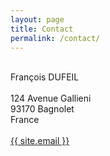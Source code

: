 ```yaml
---
layout: page
title: Contact
permalink: /contact/
---
```


<p style="text-align:justify">
<br> Fran&ccedil;ois DUFEIL
<br> 
<br> 124 Avenue Gallieni 
<br> 93170 Bagnolet 
<br> France
<br> 
<br> <a href="mailto:{{ site.email }}">{{ site.email }}</a>
</p>

<br> 
<br> 
<br> 
<br> 
<br> 
<br> 
<br> 
<br> 
<br> 
<br> 

